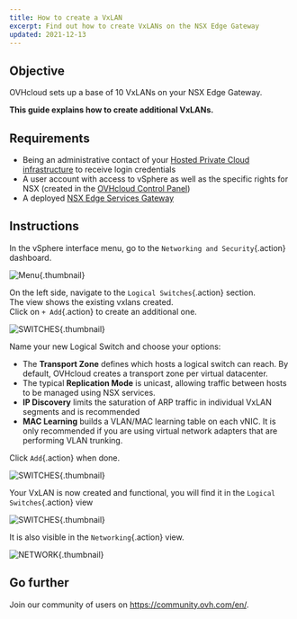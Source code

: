```yaml
---
title: How to create a VxLAN
excerpt: Find out how to create VxLANs on the NSX Edge Gateway
updated: 2021-12-13
---
```


## Objective

OVHcloud sets up a base of 10 VxLANs on your NSX Edge Gateway.

**This guide explains how to create additional VxLANs.**

## Requirements

- Being an administrative contact of your [Hosted Private Cloud infrastructure](https://www.ovhcloud.com/en-sg/enterprise/products/hosted-private-cloud/) to receive login credentials
- A user account with access to vSphere as well as the specific rights for NSX (created in the [OVHcloud Control Panel](/links/manager))
- A deployed [NSX Edge Services Gateway](/pages/hosted_private_cloud/hosted_private_cloud_powered_by_vmware/nsx_deploying_edge_gateway)

## Instructions

In the vSphere interface menu, go to the `Networking and Security`{.action} dashboard.

![Menu](images/en01dash.png){.thumbnail}

On the left side, navigate to the `Logical Switches`{.action} section.<br>
The view shows the existing vxlans created.<br>
Click on `+ Add`{.action} to create an additional one.

![SWITCHES](images/en02switches.png){.thumbnail}

Name your new Logical Switch and choose your options:

- The **Transport Zone** defines which hosts a logical switch can reach. By default, OVHcloud creates a transport zone per virtual datacenter.
- The typical **Replication Mode** is unicast, allowing traffic between hosts to be managed using NSX services.
- **IP Discovery** limits the saturation of ARP traffic in individual VxLAN segments and is recommended
- **MAC Learning** builds a VLAN/MAC learning table on each vNIC. It is only recommended if you are using virtual network adapters that are performing VLAN trunking.

Click `Add`{.action} when done.

![SWITCHES](images/en03new.png){.thumbnail}

Your VxLAN is now created and functional, you will find it in the `Logical Switches`{.action} view

![SWITCHES](images/en04created.png){.thumbnail}

It is also visible in the `Networking`{.action} view.

![NETWORK](images/en05network.png){.thumbnail}

## Go further

Join our community of users on <https://community.ovh.com/en/>.
